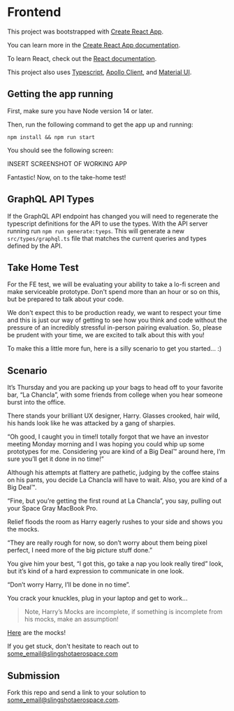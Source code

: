 # Frontend

This project was bootstrapped with [Create React App](https://github.com/facebook/create-react-app).

You can learn more in the [Create React App documentation](https://facebook.github.io/create-react-app/docs/getting-started).

To learn React, check out the [React documentation](https://reactjs.org/).

This project also uses [Typescript](https://www.typescriptlang.org/), [Apollo Client](https://www.apollographql.com/docs/react/), and [Material UI](https://mui.com/).

## Getting the app running

First, make sure you have Node version 14 or later.

Then, run the following command to get the app up and running:

`npm install && npm run start`

You should see the following screen:

INSERT SCREENSHOT OF WORKING APP

Fantastic! Now, on to the take-home test!

## GraphQL API Types
If the GraphQL API endpoint has changed you will need to regenerate the typescript definitions for the API to use the types.  With the API server running run `npm run generate:tyeps`.  This will generate a new `src/types/graphql.ts` file that matches the current queries and types defined by the API.

## Take Home Test

For the FE test, we will be evaluating your ability to take a lo-fi screen and
make serviceable prototype. Don't spend more than an hour or so on this, but be
prepared to talk about your code.

We don't expect this to be production ready, we want to respect your time and this
is just our way of getting to see how you think and code without the pressure of
an incredibly stressful in-person pairing evaluation. So, please be prudent with
your time, we are excited to talk about this with you!

To make this a little more fun, here is a silly scenario to get you started... :)

## Scenario

It’s Thursday and you are packing up your bags to head off to your favorite bar, “La Chancla”, with some friends from college when you hear someone burst into the office.

There stands your brilliant UX designer, Harry. Glasses crooked, hair wild, his hands look like he was attacked by a gang of sharpies.

“Oh good, I caught you in time!I totally forgot that we have an investor meeting Monday morning and I was hoping you could whip up some prototypes for me. Considering you are kind of a Big Deal™ around here, I’m sure you’ll get it done in no time!”

Although his attempts at flattery are pathetic, judging by the coffee stains on his pants, you decide La Chancla will have to wait. Also, you are kind of a Big Deal™.

“Fine, but you’re getting the first round at La Chancla”, you say, pulling out your Space Gray MacBook Pro.

Relief floods the room as Harry eagerly rushes to your side and shows you the mocks.

“They are really rough for now, so don’t worry about them being pixel perfect, I need more of the big picture stuff done.”

You give him your best, “I got this, go take a nap you look really tired” look, but it’s kind of a hard expression to communicate in one look.

“Don’t worry Harry, I’ll be done in no time”.

You crack your knuckles, plug in your laptop and get to work...

> Note, Harry’s Mocks are incomplete, if something is incomplete from his mocks, make an assumption!

[Here](./ui_mocks.png) are the mocks!

If you get stuck, don't hesitate to reach out to
some_email@slingshotaerospace.com

## Submission

Fork this repo and send a link to your solution to some_email@slingshotaerospace.com.

